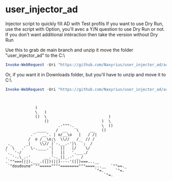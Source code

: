 # user_injector_ad



Injector script to quickly fill AD with Test profils
If you want to use Dry Run, use the script with Option, you'll avec a Y/N question to use Dry Run or not.
If you don't want additional intéraction then take the version without Dry Run


Use this to grab de main branch and unzip it move the folder "user_injector_ad" to the C:\

```Powershell
Invoke-WebRequest -Uri "https://github.com/Naxyrius/user_injector_ad/archive/refs/heads/main.zip" -OutFile "C:\main.zip"
```
Or, if you want it in Downloads folder, but you'll have to unzip and move it to C:\

```Powershell
Invoke-WebRequest -Uri "https://github.com/Naxyrius/user_injector_ad/archive/refs/heads/main.zip" -OutFile "$env:USERPROFILE\Downloads\main.zip"
```
```


             )    
             \   )   
             ()  \                           )
                 ()                       )  \
                       .-"""-.            \  ()
              ____    /  __   `\     __   ()
           .'`  __'. | o/__\o   |   / /|
          /  o /__\o;\  \\//   /_  // /
 ._      _|    \\// |`-.__.-'|\  `;  /
/  \   .'  \-.____.'|   ||   |/    \/
`._ '-/             |   ||   '.___./
.  '-.\_.-'      __.'-._||_.-' _ /
.`""===(||).___.(||)(||)----'(||)===...__
 `"doudoune"`""=====""""========"""====...__  `""==._
                                       `"=.     `"=.
                                           `"=.

```                                           